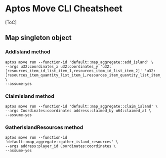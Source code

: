 # Aptos Move CLI Cheatsheet

[ToC]

## Map singleton object

### AddIsland method

```shell
aptos move run --function-id 'default::map_aggregate::add_island' \
--args u32:coordinates_x u32:coordinates_y 'u32:[resources_item_id_list_item_1,resources_item_id_list_item_2]' 'u32:[resources_item_quantity_list_item_1,resources_item_quantity_list_item_2]' \
--assume-yes
```

### ClaimIsland method

```shell
aptos move run --function-id 'default::map_aggregate::claim_island' \
--args Coordinates:coordinates address:claimed_by u64:claimed_at \
--assume-yes
```

### GatherIslandResources method

```shell
aptos move run --function-id 'default::map_aggregate::gather_island_resources' \
--args address:player_id Coordinates:coordinates \
--assume-yes
```

